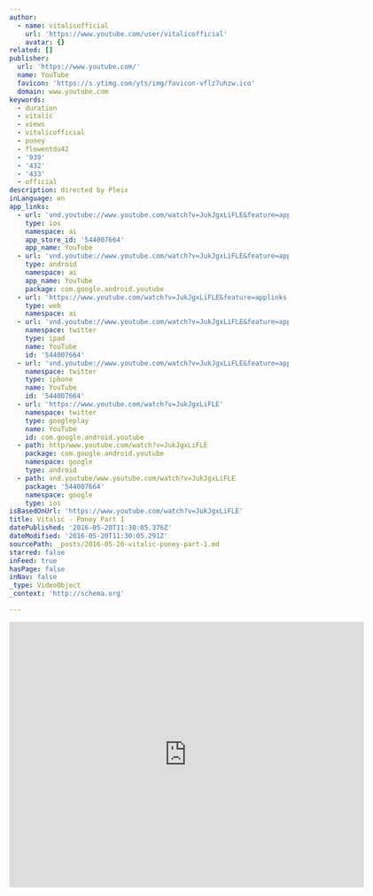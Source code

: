 ```yaml
---
author:
  - name: vitalicofficial
    url: 'https://www.youtube.com/user/vitalicofficial'
    avatar: {}
related: []
publisher:
  url: 'https://www.youtube.com/'
  name: YouTube
  favicon: 'https://s.ytimg.com/yts/img/favicon-vflz7uhzw.ico'
  domain: www.youtube.com
keywords:
  - duration
  - vitalic
  - views
  - vitalicofficial
  - poney
  - flowentdu42
  - '939'
  - '432'
  - '433'
  - official
description: directed by Pleix
inLanguage: en
app_links:
  - url: 'vnd.youtube://www.youtube.com/watch?v=JukJgxLiFLE&feature=applinks'
    type: ios
    namespace: ai
    app_store_id: '544007664'
    app_name: YouTube
  - url: 'vnd.youtube://www.youtube.com/watch?v=JukJgxLiFLE&feature=applinks'
    type: android
    namespace: ai
    app_name: YouTube
    package: com.google.android.youtube
  - url: 'https://www.youtube.com/watch?v=JukJgxLiFLE&feature=applinks'
    type: web
    namespace: ai
  - url: 'vnd.youtube://www.youtube.com/watch?v=JukJgxLiFLE&feature=applinks'
    namespace: twitter
    type: ipad
    name: YouTube
    id: '544007664'
  - url: 'vnd.youtube://www.youtube.com/watch?v=JukJgxLiFLE&feature=applinks'
    namespace: twitter
    type: iphone
    name: YouTube
    id: '544007664'
  - url: 'https://www.youtube.com/watch?v=JukJgxLiFLE'
    namespace: twitter
    type: googleplay
    name: YouTube
    id: com.google.android.youtube
  - path: http/www.youtube.com/watch?v=JukJgxLiFLE
    package: com.google.android.youtube
    namespace: google
    type: android
  - path: vnd.youtube/www.youtube.com/watch?v=JukJgxLiFLE
    package: '544007664'
    namespace: google
    type: ios
isBasedOnUrl: 'https://www.youtube.com/watch?v=JukJgxLiFLE'
title: Vitalic - Poney Part 1
datePublished: '2016-05-20T11:30:05.376Z'
dateModified: '2016-05-20T11:30:05.291Z'
sourcePath: _posts/2016-05-20-vitalic-poney-part-1.md
starred: false
inFeed: true
hasPage: false
inNav: false
_type: VideoObject
_context: 'http://schema.org'

---
```

<iframe src="https://cdn.embedly.com/widgets/media.html?src=https%3A%2F%2Fwww.youtube.com%2Fembed%2FJukJgxLiFLE%3Ffeature%3Doembed&amp;url=http%3A%2F%2Fwww.youtube.com%2Fwatch%3Fv%3DJukJgxLiFLE&amp;image=https%3A%2F%2Fi.ytimg.com%2Fvi%2FJukJgxLiFLE%2Fhqdefault.jpg&amp;key=b7d04c9b404c499eba89ee7072e1c4f7&amp;type=text%2Fhtml&amp;schema=youtube" width="640" height="480" scrolling="no" frameborder="0" allowfullscreen="" style=""></iframe>